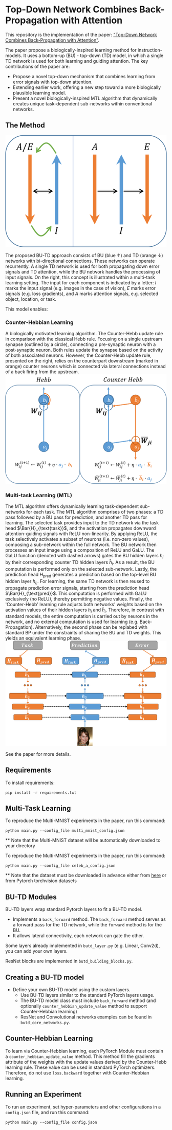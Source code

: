 
# Top-Down Network Combines Back-Propagation with Attention

This repository is the implementation of the paper: ["Top-Down Network Combines Back-Propagation with Attention"](https://arxiv.org/abs/2306.02415).

The paper propose a biologically-inspired learning method for instruction-models. It uses a bottom-up (BU) - top-down (TD) model, in which a single TD network is used for both learning and guiding attention.
The key contributions of the paper are:
* Propose a novel top-down mechanism that combines learning from error signals with top-down attention.
* Extending earlier work, offering a new step toward a more biologically plausible learning model. 
* Present a novel biologically-inspired MTL algorithm that dynamically creates unique task-dependent sub-networks within conventional networks. 

## The Method

![BU-TD Approach](/figs/top_down_processing.png)

The proposed BU-TD approach consists of BU (blue $\uparrow$) and TD (orange $\downarrow$) networks with bi-directional connections. These networks can operate recurrently. A single TD network is used for both propagating down error signals and TD attention, while the BU network handles the processing of input signals. On the right, this concept is illustrated within a multi-task learning setting. 
The input for each component is indicated by a letter: $I$ marks the input signal (e.g. images in the case of vision), $E$ marks error signals (e.g. loss gradients), and $A$ marks attention signals, e.g. selected object, location, or task. 


This model enables: 

### Counter-Hebbian Learning
A biologically motivated learning algorithm. The Counter-Hebb update rule in comparison with the classical Hebb rule. Focusing on a single upstream synapse (outlined by a circle), connecting a pre-synaptic neuron with a post-synaptic neuron. Both rules update the synapse based on the activity of both associated neurons. However, the Counter-Hebb update rule, presented on the right, relies on the counterpart downstream (marked in orange) counter neurons which is connected via lateral connections instead of a back firing from the upstream. 
![CH learning](/figs/update_rule.png)

### Multi-task Learning (MTL)
The MTL algorithm offers dynamically learning task-dependent sub-networks for each task.
The MTL algorithm comprises of two phases: a TD pass followed by a BU pass for prediction, and another TD pass for learning. The selected task provides input to the TD network via the task head $\Bar{H}_{\text{task}}$, and the activation propagates downward attention-guiding signals with ReLU non-linearity. By applying ReLU, the task selectively activates a subset of neurons (i.e. non-zero values), composing a sub-network within the full network. The BU network then processes an input image using a composition of ReLU and GaLU. The GaLU function (denoted with dashed arrows) gates the BU hidden layers $h_i$ by their corresponding counter TD hidden layers $\bar{h}_i$. As a result, the BU computation is performed only on the selected sub-network. Lastly, the prediction head $H_{\text{pred}}$ generates a prediction based on the top-level BU hidden layer $h_L$. For learning, the same TD network is then reused to propagate prediction error signals, starting from the prediction head $\Bar{H}_{\text{pred}}$. This computation is performed with GaLU exclusively (no ReLU), thereby permitting negative values. Finally, the 'Counter-Hebb' learning rule adjusts both networks' weights based on the activation values of their hidden layers $h_i$ and $\bar{h}_i$. Therefore, in contrast with standard models, the entire computation is carried out by neurons in the network, and no external computation is used for learning (e.g. Back-Propagation).
Alternatively, the second phase can be replabed with standard BP under the constraints of sharing the BU and TD weights. This yields an equivalent learning phase.  
![MTL](/figs/MTL_schematic.png)


See the paper for more details.


## Requirements

To install requirements:

```setup
pip install -r requirements.txt
```

## Multi-Task Learning 

To reproduce the Multi-MNIST experiments in the paper, run this command:

```train
python main.py --config_file multi_mnist_config.json 
```

** Note that the Multi-MNIST dataset will be automatically downloaded to your directory

To reproduce the Multi-MNIST experiments in the paper, run this command:

```train
python main.py --config_file celeb_a_config.json 
```

** Note that the dataset must be downloaded in advance either from [here](https://mmlab.ie.cuhk.edu.hk/projects/CelebA.html) or from Pytorch torchvision datasets

## BU-TD Modules

BU-TD layers wrap standard Pytorch layers to fit a BU-TD model. 
*   Implements a `back_forward` method. The `back_forward` method serves as a forward pass for the TD network, while the `forward` method is for the BU.
*   It allows lateral connectivity, each network can gate the other. 

Some layers already implemented in `butd_layer.py` (e.g. Linear, Conv2d), you can add your own layers. 

ResNet blocks are implemented in `butd_building_blocks.py`.  

## Creating a BU-TD model

*   Define your own BU-TD model using the custom layers.
    *   Use BU-TD layers similar to the standard PyTorch layers usage. 
    *   The BU-TD model class must include `back_forward` method (and optionally `counter_hebbian_update_value` method to support Counter-Hebbian learning)
    *   ResNet and Convolutional networks examples can be found in `butd_core_networks.py`.
    
## Counter-Hebbian Learning

To learn via Counter-Hebbian learning, each PyTorch Module must contain a `counter_hebbian_update_value` method. 
This method fill the gradients attribute of the weights with the update values derived by the Counter-Hebb learning rule. 
These value can be used in standard PyTorch optimizers. 
Therefore, do not use `loss.backward` together with Counter-Hebbian learning.   

## Running an Experiment

To run an experiment, set hyper-parameters and other configurations in a `config.json` file, and run this command:  

```run
python main.py --config_file config.json
```
